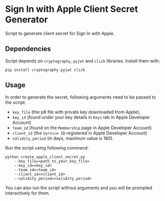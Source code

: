 # Sign In with Apple Client Secret Generator

Script to generate client secret for Sign In with Apple.

## Dependencies

Script depends on `cryptography`, `pyjwt` and `click` libraries. Install them with:

```
pip install cryptography pyjwt click
```

## Usage

In order to generate the secret, following arguments need to be passed to the script:

- `key_file` (the p8 file with private key downloaded from Apple),
- `key_id` (found under your key details in `Keys` tab in Apple Developer Account)
- `team_id` (found on the `Membership` page in Apple Developer Account)
- `client_id` (the `Service ID` registered in Apple Developer Account)
- `validity_period` (in days, maximum value is 180).

Run the script using following command:

```
python create_apple_client_secret.py
    --key_file=<path_to_your_key_file>
    --key_id=<key_id>
    --team_id=<team_id>
    --client_id=<client_id>
    --validity_period=<validity_period>
```

You can also run the script without arguments and you will be
prompted interactively for them.

